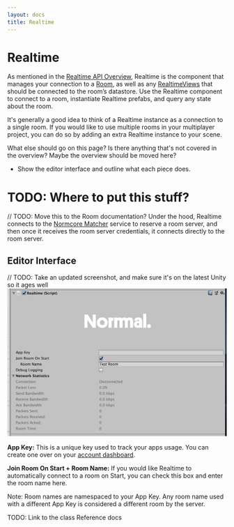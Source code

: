 ```yaml
---
layout: docs
title: Realtime
---
```

# Realtime

As mentioned in the [Realtime API Overview](./), Realtime is the component that manages your connection to a [Room](../room/room), as well as any [RealtimeViews](./realtimeview.md) that should be connected to the room’s datastore. Use the Realtime component to connect to a room, instantiate Realtime prefabs, and query any state about the room.

It's generally a good idea to think of a Realtime instance as a connection to a single room. If you would like to use multiple rooms in your multiplayer project, you can do so by adding an extra Realtime instance to your scene.

What else should go on this page? Is there anything that's not covered in the overview? Maybe the overview should be moved here?
- Show the editor interface and outline what each piece does.

# TODO: Where to put this stuff?

// TODO: Move this to the Room documentation?
Under the hood, Realtime connects to the [Normcore Matcher](../servers/matcher.md) service to reserve a room server, and then once it receives the room server credentials, it connects directly to the room server.

## Editor Interface

// TODO: Take an updated screenshot, and make sure it's on the latest Unity so it ages well
![](./assets/realtime.png "The Realtime inspector in Unity.")

**App Key:** This is a unique key used to track your apps usage. You can create one over on your [account dashboard](https://normcore.io/dashboard).

**Join Room On Start + Room Name:** If you would like Realtime to automatically connect to a room on Start, you can check this box and enter the room name here.

Note: Room names are namespaced to your App Key. Any room name used with a different App Key is considered a different room by the server.

TODO: Link to the class Reference docs
